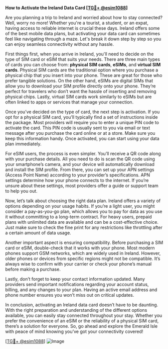 **How to Activate the Ireland Data Card [[TG💪+ @esim1088](https://t.me/s/esim1088)]**

Are you planning a trip to Ireland and worried about how to stay connected? Well, worry no more! Whether you're a tourist, a student, or an expat, having access to reliable internet is crucial these days. Ireland offers some of the best mobile data plans, but activating your data card can sometimes feel like navigating through a maze. Let's break it down step by step so you can enjoy seamless connectivity without any hassle.

First things first, when you arrive in Ireland, you'll need to decide on the type of SIM card or eSIM that suits your needs. There are three main types of cards you can choose from: **physical SIM cards**, **eSIMs**, and **virtual SIM cards**. Physical SIM cards are the traditional option where you purchase a physical chip that you insert into your phone. These are great for those who prefer tangible solutions. On the other hand, eSIMs are digital SIMs that allow you to download your SIM profile directly onto your phone. They’re perfect for travelers who don’t want the hassle of inserting and removing physical chips. Lastly, virtual SIM cards work similarly to eSIMs but are often linked to apps or services that manage your connection.

Once you’ve decided on the type of card, the next step is activation. If you opt for a physical SIM card, you’ll typically find a set of instructions inside the package. Most providers will require you to enter a unique PIN code to activate the card. This PIN code is usually sent to you via email or text message after you purchase the card online or at a store. Make sure you keep this information handy. Once activated, you can start using your data plan immediately.

For eSIM users, the process is even simpler. You’ll receive a QR code along with your purchase details. All you need to do is scan the QR code using your smartphone’s camera, and your device will automatically download and install the SIM profile. From there, you can set up your APN settings (Access Point Name) according to your provider’s specifications. APN settings determine how your phone connects to the internet. If you’re unsure about these settings, most providers offer a guide or support team to help you out.

Now, let’s talk about choosing the right data plan. Ireland offers a variety of options depending on your usage habits. If you’re a light user, you might consider a pay-as-you-go plan, which allows you to pay for data as you use it without committing to a long-term contract. For heavy users, prepaid plans with unlimited data are available and can be a cost-effective choice. Just make sure to check the fine print for any restrictions like throttling after a certain amount of data usage.

Another important aspect is ensuring compatibility. Before purchasing a SIM card or eSIM, double-check that it works with your phone. Most modern phones support GSM networks, which are widely used in Ireland. However, older phones or devices from specific regions might not be compatible. It’s always wise to confirm with your carrier or check your phone’s manual before making a purchase.

Lastly, don’t forget to keep your contact information updated. Many providers send important notifications regarding your account status, billing, and any changes to your plan. Having an active email address and phone number ensures you won’t miss out on critical updates.

In conclusion, activating an Ireland data card doesn’t have to be daunting. With the right preparation and understanding of the different options available, you can easily stay connected throughout your stay. Whether you prefer the convenience of an eSIM or the reliability of a physical SIM card, there’s a solution for everyone. So, go ahead and explore the Emerald Isle with peace of mind knowing you’ve got your connectivity covered!

[[TG💪+ @esim1088](https://t.me/s/esim1088)] ![Image](https://i.postimg.cc/Y0z9fWf4/image.png)